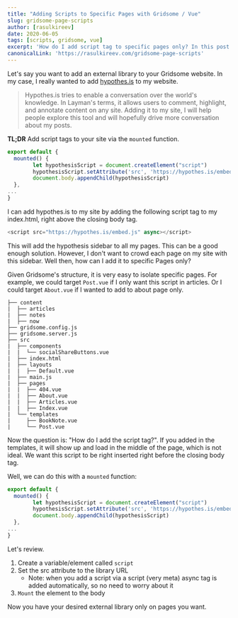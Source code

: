 ```yaml
---
title: "Adding Scripts to Specific Pages with Gridsome / Vue"
slug: gridsome-page-scripts
author: [rasulkireev]
date: 2020-06-05
tags: [scripts, gridsome, vue]
excerpt: 'How do I add script tag to specific pages only? In this post I show how I integrated hypothes.is only on my article pages.'
canonicalLink: 'https://rasulkireev.com/gridsome-page-scripts'
---
```


Let's say you want to add an external library to your Gridsome website. In my case, I really wanted to add [hypothes.is](https://hypothes.is) to my website.

> Hypothes.is tries to enable a conversation over the world's knowledge. In Layman's terms, it allows users to comment, highlight, and annotate content on any site. Adding it to my site, I will help people explore this tool and will hopefully drive more conversation about my posts.

**TL;DR**
Add script tags to your site via the `mounted` function.

```javascript
export default {
  mounted() {
        let hypothesisScript = document.createElement("script")
        hypothesisScript.setAttribute('src', 'https://hypothes.is/embed.js')
        document.body.appendChild(hypothesisScript)
  },
...
}
```

I can add hypothes.is to my site by adding the following script tag to my index.html, right above the closing body tag.

```javascript
<script src="https://hypothes.is/embed.js" async></script>
```

This will add the hypothesis sidebar to all my pages. This can be a good enough solution. However, I don't want to crowd each page on my site with this sidebar. Well then, how can I add it to specific Pages only?

Given Gridsome's structure, it is very easy to isolate specific pages. For example, we could target `Post.vue` if I only want this script in articles. Or I could target `About.vue` if I wanted to add to about page only.

```
├── content
|  ├── articles
|  ├── notes
|  ├── now
├── gridsome.config.js
├── gridsome.server.js
├── src
|  ├── components
|  |  └── socialShareButtons.vue
|  ├── index.html
|  ├── layouts
|  |  ├── Default.vue
|  ├── main.js
|  ├── pages
|  |  ├── 404.vue
|  |  ├── About.vue
|  |  ├── Articles.vue
|  |  ├── Index.vue
|  └── templates
|     ├── BookNote.vue
|     └── Post.vue
```

Now the question is: "How do I add the script tag?". If you added in the templates, it will show up and load in the middle of the page, which is not ideal. We want this script to be right inserted right before the closing body tag.

Well, we can do this with a `mounted` function:

```javascript
export default {
  mounted() {
        let hypothesisScript = document.createElement("script")
        hypothesisScript.setAttribute('src', 'https://hypothes.is/embed.js')
        document.body.appendChild(hypothesisScript)
  },
...
}
```

Let's review.

1. Create a variable/element called `script`
2. Set the src attribute to the library URL
    * Note: when you add a script via a script (very meta) async tag is added automatically, so no need to worry about it
3. `Mount` the element to the body


Now you have your desired external library only on pages you want.